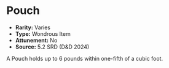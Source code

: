 # Pouch

- **Rarity:** Varies
- **Type:** Wondrous Item
- **Attunement:** No
- **Source:** 5.2 SRD (D&D 2024)

A Pouch holds up to 6 pounds within one-fifth of a cubic foot.
